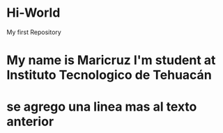 # Hi-World
My first Repository
<h1> My name is Maricruz I'm  student at Instituto Tecnologico de Tehuacán <h1>
<p>se agrego una linea mas al texto anterior<p>
